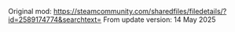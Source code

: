 Original mod: https://steamcommunity.com/sharedfiles/filedetails/?id=2589174774&searchtext=
From update version: 14 May 2025
